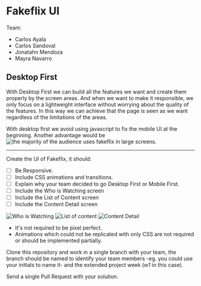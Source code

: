 # Fakeflix UI
Team:
- Carlos Ayala
- Carlos Sandoval
- Jonatahn Mendoza
- Mayra Navarro
## Desktop First
With Desktop First we can build all the features we want and create them properly by the screen areas. And when we want to make it responsible, we only focus on a lightweight interface without worrying about the quality of the features. In this way we can achieve that the page is seen as we want regardless of the limitations of the areas.

With desktop first we avoid using javascript to fix the mobile UI at the beginning. Another advantage would be ![the majority of the audience uses fakeflix in large screens.](https://www.vox.com/2018/3/7/17094610/netflix-70-percent-tv-viewing-statistics)

--------------------------

Create the UI of Fakeflix, it should:

- [ ] Be Responsive.
- [ ] Include CSS animations and transitions.
- [ ] Explain why your team decided to go Desktop First or Mobile First.
- [ ] Include the Who is Watching screen
- [ ] Include the List of Content screen
- [ ] Include the Content Detail screen

![Who is Watching](https://github.com/ableco/code-school/blob/master/_media/m3w3/who-is-watching.png)
![List of content](https://github.com/ableco/code-school/blob/master/_media/m3w3/content-list.png)
![Content Detail](https://github.com/ableco/code-school/blob/master/_media/m3w3/content-detail.jpg)

- It's not required to be pixel perfect.
- Animations which could not be replicated with only CSS are not required or should be implemented partially.

Clone this repository and work in a single branch with your team, the branch should be named to identify your team members -eg. you could use your initials to name it- and the extended project week (_w1_ in this case).

Send a single Pull Request with your solution.
